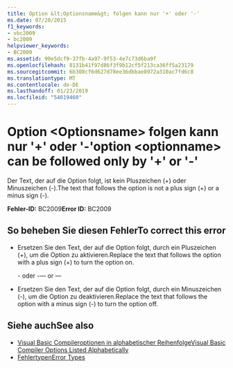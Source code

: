 ```yaml
---
title: Option &lt;Optionsname&gt; folgen kann nur '+' oder '-'
ms.date: 07/20/2015
f1_keywords:
- vbc2009
- bc2009
helpviewer_keywords:
- BC2009
ms.assetid: 90e5dcf9-37fb-4a97-9f53-4e7c73d6ba9f
ms.openlocfilehash: 8131b41f97d86f3f9b12cf5f213ca36ff5a23179
ms.sourcegitcommit: 6b308cf6d627d78ee36dbbae8972a310ac7fd6c8
ms.translationtype: MT
ms.contentlocale: de-DE
ms.lasthandoff: 01/23/2019
ms.locfileid: "54619460"
---
```

# <a name="option-ltoptionnamegt-can-be-followed-only-by--or--"></a><span data-ttu-id="003a8-102">Option &lt;Optionsname&gt; folgen kann nur '+' oder '-'</span><span class="sxs-lookup"><span data-stu-id="003a8-102">option &lt;optionname&gt; can be followed only by '+' or '-'</span></span>
<span data-ttu-id="003a8-103">Der Text, der auf die Option folgt, ist kein Pluszeichen (+) oder Minuszeichen (-).</span><span class="sxs-lookup"><span data-stu-id="003a8-103">The text that follows the option is not a plus sign (+) or a minus sign (-).</span></span>  
  
 <span data-ttu-id="003a8-104">**Fehler-ID:** BC2009</span><span class="sxs-lookup"><span data-stu-id="003a8-104">**Error ID:** BC2009</span></span>  
  
## <a name="to-correct-this-error"></a><span data-ttu-id="003a8-105">So beheben Sie diesen Fehler</span><span class="sxs-lookup"><span data-stu-id="003a8-105">To correct this error</span></span>  
  
-   <span data-ttu-id="003a8-106">Ersetzen Sie den Text, der auf die Option folgt, durch ein Pluszeichen (+), um die Option zu aktivieren.</span><span class="sxs-lookup"><span data-stu-id="003a8-106">Replace the text that follows the option with a plus sign (+) to turn the option on.</span></span>  
  
     <span data-ttu-id="003a8-107">- oder -</span><span class="sxs-lookup"><span data-stu-id="003a8-107">— or —</span></span>  
  
-   <span data-ttu-id="003a8-108">Ersetzen Sie den Text, der auf die Option folgt, durch ein Minuszeichen (-), um die Option zu deaktivieren.</span><span class="sxs-lookup"><span data-stu-id="003a8-108">Replace the text that follows the option with a minus sign (-) to turn the option off.</span></span>  
  
## <a name="see-also"></a><span data-ttu-id="003a8-109">Siehe auch</span><span class="sxs-lookup"><span data-stu-id="003a8-109">See also</span></span>
- [<span data-ttu-id="003a8-110">Visual Basic Compileroptionen in alphabetischer Reihenfolge</span><span class="sxs-lookup"><span data-stu-id="003a8-110">Visual Basic Compiler Options Listed Alphabetically</span></span>](../../visual-basic/reference/command-line-compiler/compiler-options-listed-alphabetically.md)
- [<span data-ttu-id="003a8-111">Fehlertypen</span><span class="sxs-lookup"><span data-stu-id="003a8-111">Error Types</span></span>](../../visual-basic/programming-guide/language-features/error-types.md)
